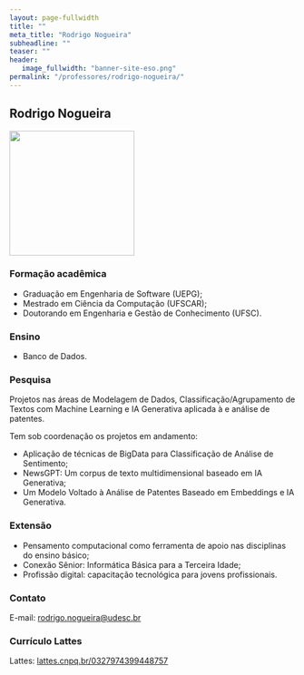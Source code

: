 ```yaml
---
layout: page-fullwidth
title: ""
meta_title: "Rodrigo Nogueira"
subheadline: ""
teaser: ""
header:
   image_fullwidth: "banner-site-eso.png"
permalink: "/professores/rodrigo-nogueira/"
---
```


## **Rodrigo Nogueira**

<img class="img-responsive" src="{{site.urlimg}}/professores/foto-professor-rodrigo-nogueira.jpg" width="220"/>

### **Formação acadêmica**

- Graduação em Engenharia de Software (UEPG);
- Mestrado em Ciência da Computação (UFSCAR);
- Doutorando em Engenharia e Gestão de Conhecimento (UFSC).

### **Ensino**

- Banco de Dados.

### **Pesquisa**

Projetos nas áreas de Modelagem de Dados, Classificação/Agrupamento de Textos com Machine Learning e IA Generativa aplicada à e análise de patentes.

Tem sob coordenação os projetos em andamento:
- Aplicação de técnicas de BigData para Classificação de Análise de Sentimento;
- NewsGPT: Um corpus de texto multidimensional baseado em IA Generativa;
- Um Modelo Voltado à Análise de Patentes Baseado em Embeddings e IA Generativa.

### **Extensão**

- Pensamento computacional como ferramenta de apoio nas disciplinas do ensino básico;
- Conexão Sênior: Informática Básica para a Terceira Idade;
- Profissão digital: capacitação tecnológica para jovens profissionais.

### **Contato**

E-mail: rodrigo.nogueira@udesc.br

### **Currículo Lattes**

Lattes: [lattes.cnpq.br/0327974399448757][rn]

[rn]: https://buscatextual.cnpq.br/buscatextual/visualizacv.do?metodo=apresentar&id=K4405614H6